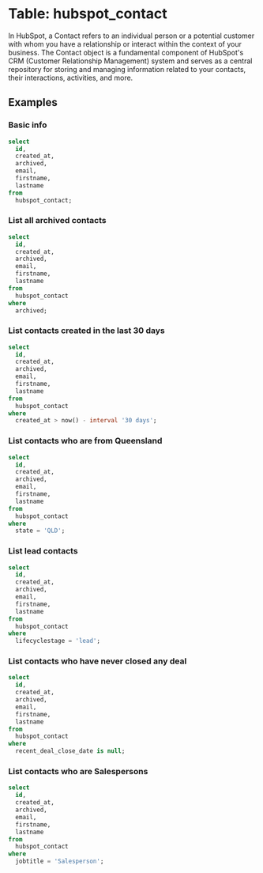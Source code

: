 # Table: hubspot_contact

In HubSpot, a Contact refers to an individual person or a potential customer with whom you have a relationship or interact within the context of your business. The Contact object is a fundamental component of HubSpot's CRM (Customer Relationship Management) system and serves as a central repository for storing and managing information related to your contacts, their interactions, activities, and more.

## Examples

### Basic info

```sql
select
  id,
  created_at,
  archived,
  email,
  firstname,
  lastname
from
  hubspot_contact;
```

### List all archived contacts

```sql
select
  id,
  created_at,
  archived,
  email,
  firstname,
  lastname
from
  hubspot_contact
where
  archived;
```

### List contacts created in the last 30 days

```sql
select
  id,
  created_at,
  archived,
  email,
  firstname,
  lastname
from
  hubspot_contact
where
  created_at > now() - interval '30 days';
```

### List contacts who are from Queensland

```sql
select
  id,
  created_at,
  archived,
  email,
  firstname,
  lastname
from
  hubspot_contact
where
  state = 'QLD';
```

### List lead contacts

```sql
select
  id,
  created_at,
  archived,
  email,
  firstname,
  lastname
from
  hubspot_contact
where
  lifecyclestage = 'lead';
```

### List contacts who have never closed any deal

```sql
select
  id,
  created_at,
  archived,
  email,
  firstname,
  lastname
from
  hubspot_contact
where
  recent_deal_close_date is null;
```

### List contacts who are Salespersons

```sql
select
  id,
  created_at,
  archived,
  email,
  firstname,
  lastname
from
  hubspot_contact
where
  jobtitle = 'Salesperson';
```
